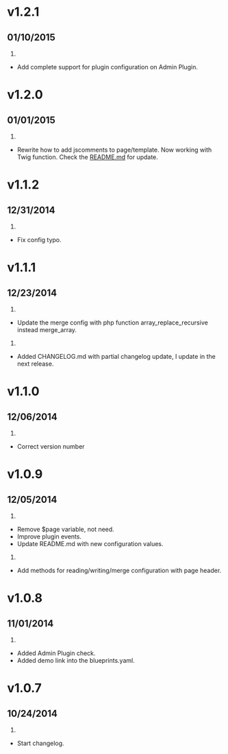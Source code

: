 # v1.2.1
## 01/10/2015

1. [](#improved)
  * Add complete support for plugin configuration on Admin Plugin.

# v1.2.0
## 01/01/2015

1. [](#new)
  * Rewrite how to add jscomments to page/template. Now working with Twig function. Check the [README.md](README.md) for update.

# v1.1.2
## 12/31/2014

1. [](#bugfix)
  * Fix config typo.

# v1.1.1
## 12/23/2014

1. [](#bugfix)
  * Update the merge config with php function array_replace_recursive instead merge_array.

1. [](#new)
  * Added CHANGELOG.md with partial changelog update, I update in the next release.


# v1.1.0
## 12/06/2014

1. [](#bugfix)
  * Correct version number


# v1.0.9
## 12/05/2014

1. [](#improved)
  * Remove $page variable, not need.
  * Improve plugin events.
  * Update README.md with new configuration values.

1. [](#new)
  * Add methods for reading/writing/merge configuration with page header.


# v1.0.8
## 11/01/2014

1. [](#new)
  * Added Admin Plugin check.
  * Added demo link into the blueprints.yaml.


# v1.0.7
## 10/24/2014

1. [](#new)
  * Start changelog.
